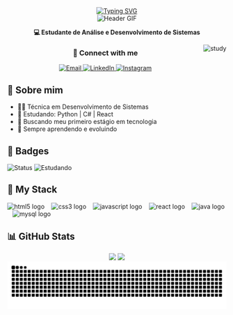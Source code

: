 <div align="center">
  <a href="https://git.io/typing-svg">
    <img src="https://readme-typing-svg.demolab.com?font=Fira+Code&weight=500&size=22&pause=1000&color=F4A9D6&center=true&vCenter=true&random=false&width=524&lines=%E2%8A%B9+Welcome+to+my+profile!+%CB%99%E1%B5%95%CB%99+%E2%8A%B9+" alt="Typing SVG">
  </a>
</div>

<div align="center">
  <img src="./src/header-gif.gif" alt="Header GIF" />
</div>

<p align="center"><strong>💻 Estudante de Análise e Desenvolvimento de Sistemas</strong></p>

<img align="right" alt="study" height="190px" src="./src/study.gif">

<h3 align="center">🌷 Connect with me</h3>

<div align="center">
  <a href="mailto:isabellascarassatii@gmail.com">
    <img src="https://img.shields.io/badge/-Email-F4A9D6?style=for-the-badge&logo=gmail&logoColor=white" alt="Email">
  </a>
  <a href="https://www.linkedin.com/in/isabella-dos-anjos/">
    <img src="https://img.shields.io/badge/-LinkedIn-F4A9D6?style=for-the-badge&logo=linkedin&logoColor=white" alt="LinkedIn">
  </a>
  <a href="https://www.instagram.com/isabellascarassati/">
    <img src="https://img.shields.io/badge/-Instagram-F4A9D6?style=for-the-badge&logo=instagram&logoColor=white" alt="Instagram">
  </a>
</div>

## 💌 Sobre mim

- 👩‍💻 Técnica em Desenvolvimento de Sistemas  
- 🌸 Estudando: Python | C# | React  
- 🚀 Buscando meu primeiro estágio em tecnologia  
- 🌱 Sempre aprendendo e evoluindo  

## 🎀 Badges

![Status](https://img.shields.io/badge/Dev%20em%20crescimento-%F0%9F%8C%B8-F4A9D6?style=flat)
![Estudando](https://img.shields.io/badge/Aprendendo-Python%20%7C%20C#%20%7C%20React-F4A9D6?style=flat)

## 🧸 My Stack

<div align="left">
  <img src="https://cdn.jsdelivr.net/gh/devicons/devicon/icons/html5/html5-original.svg" height="25" alt="html5 logo" />
  <img width="8" />
  <img src="https://cdn.jsdelivr.net/gh/devicons/devicon/icons/css3/css3-original.svg" height="25" alt="css3 logo" />
  <img width="8" />
  <img src="https://cdn.jsdelivr.net/gh/devicons/devicon/icons/javascript/javascript-plain.svg" height="25" alt="javascript logo" />
  <img width="8" />
  <img src="https://cdn.jsdelivr.net/gh/devicons/devicon/icons/react/react-original.svg" height="25" alt="react logo" />
  <img width="8" />
  <img src="https://cdn.jsdelivr.net/gh/devicons/devicon/icons/java/java-original.svg" height="25" alt="java logo" />
  <img width="8" />
  <img src="https://cdn.jsdelivr.net/gh/devicons/devicon/icons/mysql/mysql-original.svg" height="25" alt="mysql logo" />
</div>

## 📊 GitHub Stats

<div align="center">
  <img height="95em" src="https://github-readme-stats.vercel.app/api?username=scarassati&show_icons=true&theme=radical"/>
  <img height="95em" src="https://github-readme-stats.vercel.app/api/top-langs/?username=scarassati&layout=compact&langs_count=7&theme=radical"/>
</div>



<picture>
  <source media="(prefers-color-scheme: dark)" srcset="https://raw.githubusercontent.com/isabelladosanjos/isabelladosanjos/output/github-contribution-grid-snake-dark.svg">
  <source media="(prefers-color-scheme: light)" srcset="https://raw.githubusercontent.com/isabelladosanjos/isabelladosanjos/output/github-contribution-grid-snake.svg">
  <img alt="github contribution grid snake animation" src="https://raw.githubusercontent.com/isabelladosanjos/isabelladosanjos/output/github-contribution-grid-snake.svg">
</picture>

